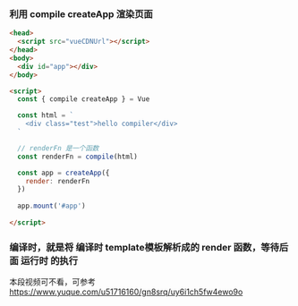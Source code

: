 ### 利用 compile createApp 渲染页面

```html
<head>
  <script src="vueCDNUrl"></script>
</head>
<body>
  <div id="app"></div>
</body>

<script>
  const { compile createApp } = Vue

  const html = `
    <div class="test">hello compiler</div>
  `

  // renderFn 是一个函数
  const renderFn = compile(html)

  const app = createApp({
    render: renderFn
  })
  
  app.mount('#app')
  
</script>
```


### 编译时，就是将 编译时 template模板解析成的 render 函数，等待后面 运行时 的执行
本段视频可不看，可参考  https://www.yuque.com/u51716160/gn8srq/uy6i1ch5fw4ewo9o
